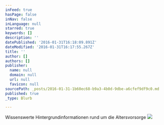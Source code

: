 ```yaml
---
inFeed: true
hasPage: false
inNav: false
inLanguage: null
starred: true
keywords: []
description: ''
datePublished: '2016-01-31T16:18:09.891Z'
dateModified: '2016-01-31T16:17:55.267Z'
title: ''
author: []
authors: []
publisher:
  name: null
  domain: null
  url: null
  favicon: null
sourcePath: _posts/2016-01-31-1b60ec68-b9a3-4b0d-9dbe-a6cfef9df9c0.md
published: true
_type: Blurb

---
```

Wissenswerte Hintergrundinformationen rund um die Altersvorsorge
![](https://the-grid-user-content.s3-us-west-2.amazonaws.com/a911ba7d-9212-4117-9900-fa4a543dc860.jpg)